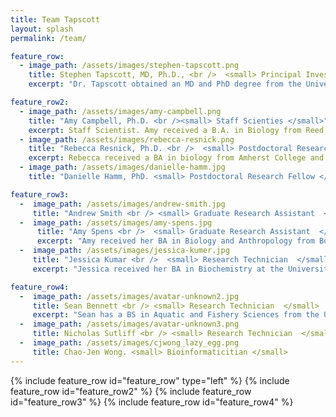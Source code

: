 ```yaml
---
title: Team Tapscott
layout: splash
permalink: /team/

feature_row:
  - image_path: /assets/images/stephen-tapscott.png
    title: Stephen Tapscott, MD, Ph.D., <br />  <small> Principal Investigator </small>
    excerpt: "Dr. Tapscott obtained an MD and PhD degree from the University of Pennsylvania, where he also completed medical internship and neurology residency. He completed postdoctoral studies with Dr. Harold Weintraub at Fred Hutchinson Cancer Research Center in Seattle, where he is currently a Member in the Divisions of Human Biology and Clinical Research, and a Professor of Neurology at the University of Washington. His research focuses on the regulation of gene expression during cell differentiation using myogenesis and neurogenesis as model systems. In addition, his lab has active programs in the role of triplet and macrosatellite repeats in the genome, epigenetic regulation in development and in cancer, and cellular and genetic therapies for muscular dystrophies. Dr. Tapscott serves on the scientific advisory boards of the American Brain Tumor Association and the Max Planck Institute Bad Nauheim in Germany. He is also an Advisory Council Member at the National Institute of Arthritis, Musculoskeletal and Skin Diseases and on the Editorial Boards of of Developmental Cell and Muscle & Nerve."

feature_row2:
  - image_path: /assets/images/amy-campbell.png
    title: "Amy Campbell, Ph.D. <br /><small> Staff Scienties </small>"
    excerpt: Staff Scientist. Amy received a B.A. in Biology from Reed College and a Ph.D. in Cell and Molecular Biology from the University of Pennsylvania, where she studied genetic and epigenetic control of hematopoiesis with Dr. Gerd Blobel. She joined the Tapscott lab in 2013 as a postdoctoral research fellow to investigate DUX4 regulation and function, and to identify therapeutic targets for facioscapulohumeral muscular dystrophy (FSHD). Amy continues to study DUX4 and FSHD biology as a staff scientist, and is also responsible for day-to-day management of the Tapscott lab.
  - image_path: /assets/images/rebecca-resnick.png
    title: "Rebecca Resnick, Ph.D. <br />  <small> Postdoctoral Researcer </small>"
    excerpt: Rebecca received a BA in biology from Amherst College and has been a part of UW’s Medical Scientist Training Program since 2012. She is currently a graduate student in the Molecular and Cellular Biology Program and is studying DUX4 regulation and epigenetics in FSHD.
  - image_path: /assets/images/danielle-hamm.jpg
    title: "Danielle Hamm, PhD. <small> Postdoctoral Research Fellow </small>"

feature_row3:
  -  image_path: /assets/images/andrew-smith.jpg
     title: "Andrew Smith <br /> <small> Graduate Research Assistant  </small>"
  -  image_path: /assets/images/amy-spens.jpg
      title: "Amy Spens <br />  <small> Graduate Research Assistant  </small>"
      excerpt: "Amy received her BA in Biology and Anthropology from Bowdoin College and worked at Fred Hutch for 2 years before joining UW's Molecular and Cellular Biology PhD program in 2017. She is most interested in the regulation of DUX4 and the mechanism by which DUX4 modulates cells' immune responses. When not in lab she loves to bike, kayak, and hammock her way throughout Seattle."
  -  image_path: /assets/images/jessica-kumer.jpg
     title: "Jessica Kumar <br />  <small> Research Technician  </small>"
     excerpt: "Jessica received her BA in Biochemistry at the University of Washington in 2017. She assists with various projects performing standard and investigative bench-level experiments. She is working toward graduate/medical school admissions in the next few years. After work hours, she enjoys climbing and playing outside."

feature_row4:
  -  image_path: /assets/images/avatar-unknown2.jpg
     title: Sean Bennett <br /> <small> Research Technician  </small>
     excerpt: "Sean has a BS in Aquatic and Fishery Sciences from the University of Washington and currently assists with projects in the Tapscott Lab and helps with day to day operations."
  -  image_path: /assets/images/avatar-unknown3.png
     title: Nicholas Sutliff <br /> <small> Research Technician  </small>
  -  image_path: /assets/images/cjwong_lazy_egg.png
     title: Chao-Jen Wong. <small> Bioinformaticitian </small>
---
```


{% include feature_row  id="feature_row" type="left" %}
{% include feature_row  id="feature_row2" %}
{% include feature_row  id="feature_row3" %}
{% include feature_row  id="feature_row4" %}

